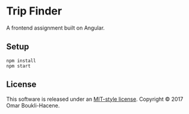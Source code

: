 # Trip Finder

A frontend assignment built on Angular.

## Setup

```shell
npm install
npm start
```
## License

This software is released under an [MIT-style license](LICENSE). Copyright © 2017 Omar Boukli-Hacene.
